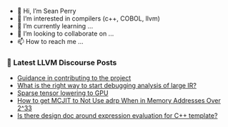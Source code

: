 - 👋 Hi, I’m Sean Perry
- 👀 I’m interested in compilers (c++, COBOL, llvm)
- 🌱 I’m currently learning ...
- 💞️ I’m looking to collaborate on ...
- 📫 How to reach me ...

<!---
s66perry/s66perry is a ✨ special ✨ repository because its `README.md` (this file) appears on your GitHub profile.
You can click the Preview link to take a look at your changes.
--->
### 📕 Latest LLVM Discourse Posts

<!-- DISCOURSE-LLVM:START -->
- [Guidance in contributing to the project](https://discourse.llvm.org/t/guidance-in-contributing-to-the-project/69008?page=4#post_75)
- [What is the right way to start debugging analysis of large IR?](https://discourse.llvm.org/t/what-is-the-right-way-to-start-debugging-analysis-of-large-ir/69827#post_3)
- [Sparse tensor lowering to GPU](https://discourse.llvm.org/t/sparse-tensor-lowering-to-gpu/69316#post_3)
- [How to get MCJIT to Not Use adrp When in Memory Addresses Over 2^33](https://discourse.llvm.org/t/how-to-get-mcjit-to-not-use-adrp-when-in-memory-addresses-over-2-33/69847#post_10)
- [Is there design doc around expression evaluation for C++ template?](https://discourse.llvm.org/t/is-there-design-doc-around-expression-evaluation-for-c-template/69846#post_5)
<!-- DISCOURSE-LLVM:END -->
